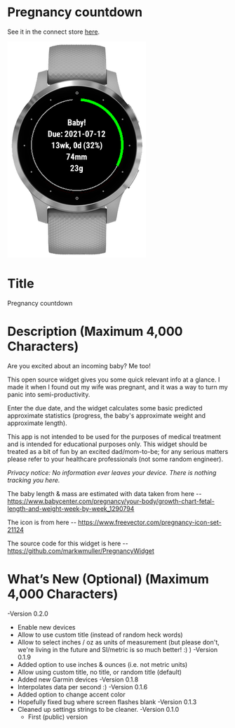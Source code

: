 # Pregnancy countdown

See it in the connect store [here](https://apps.garmin.com/en-US/apps/7439bd5d-f095-486e-a1d9-4d931ced7ebe).

![Default look](https://github.com/markwmuller/PregnancyWidget/blob/master/image.png)

# Title

Pregnancy countdown 

#  Description (Maximum 4,000 Characters)

Are you excited about an incoming baby? Me too! 

This open source widget gives you some quick relevant info at a glance. I made it when I found out my wife was pregnant, and it was a way to turn my panic into semi-productivity. 

Enter the due date, and the widget calculates some basic predicted approximate statistics (progress, the baby's approximate weight and approximate length). 

This app is not intended to be used for the purposes of medical treatment and is intended for educational purposes only. This widget should be treated as a bit of fun by an excited dad/mom-to-be; for any serious matters please refer to your healthcare professionals (not some random engineer). 

*Privacy notice: No information ever leaves your device. There is nothing tracking you here.* 

The baby length & mass are estimated with data taken from here -- https://www.babycenter.com/pregnancy/your-body/growth-chart-fetal-length-and-weight-week-by-week_1290794

The icon is from here -- https://www.freevector.com/pregnancy-icon-set-21124

The source code for this widget is here -- https://github.com/markwmuller/PregnancyWidget

#  What’s New (Optional) (Maximum 4,000 Characters)
-Version 0.2.0
* Enable new devices
* Allow to use custom title (instead of random heck words)
* Allow to select inches / oz as units of measurement (but please don't, we're living in the future and SI/metric is so much better! :) )
-Version 0.1.9
* Added option to use inches & ounces (i.e. not metric units)
* Allow using custom title, no title, or random title (default)
* Added new Garmin devices
-Version 0.1.8
* Interpolates data per second :)
-Version 0.1.6
* Added option to change accent color
* Hopefully fixed bug where screen flashes blank
-Version 0.1.3
* Cleaned up settings strings to be cleaner.
-Version 0.1.0
  * First (public) version 


